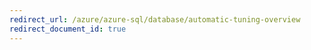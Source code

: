 ```yaml
---
redirect_url: /azure/azure-sql/database/automatic-tuning-overview
redirect_document_id: true
---
```

